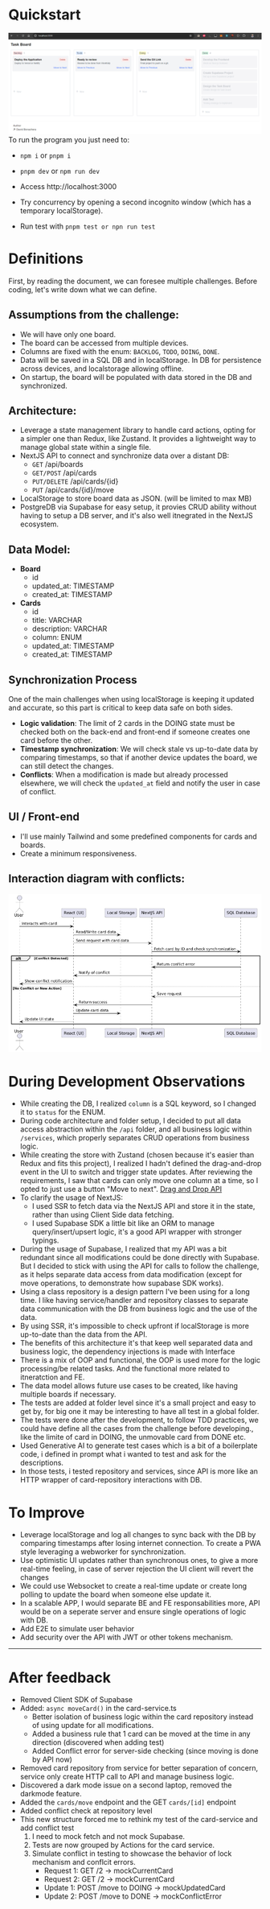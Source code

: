 # Quickstart
![img.png](img.png)
To run the program you just need to:
- `npm i` or `pnpm i`
- `pnpm dev` or `npm run dev`
- Access http://localhost:3000
- Try concurrency by opening a second incognito window (which has a temporary localStorage).

- Run test with `pnpm test or npn run test`

# Definitions
First, by reading the document, we can foresee multiple challenges. Before coding, let's write down what we can define.

## Assumptions from the challenge:
- We will have only one board.
- The board can be accessed from multiple devices.
- Columns are fixed with the enum: `BACKLOG`, `TODO`, `DOING`, `DONE`.
- Data will be saved in a SQL DB and in localStorage. In DB for persistence across devices, and localstorage allowing offline.
- On startup, the board will be populated with data stored in the DB and synchronized.

## Architecture:
- Leverage a state management library to handle card actions, opting for a simpler one than Redux, like Zustand. It provides a lightweight way to manage global state within a single file.
- NextJS API to connect and synchronize data over a distant DB:
    - `GET` /api/boards
    - `GET/POST` /api/cards
    - `PUT/DELETE` /api/cards/{id}
    - `PUT` /api/cards/{id}/move
- LocalStorage to store board data as JSON. (will be limited to max MB)
- PostgreDB via Supabase for easy setup, it provies CRUD ability without having to setup a DB server, and it's also well itnegrated in the NextJS ecosystem.

## Data Model:
- **Board**
    - id
    - updated_at: TIMESTAMP
    - created_at: TIMESTAMP
- **Cards**
    - id
    - title: VARCHAR
    - description: VARCHAR
    - column: ENUM
    - updated_at: TIMESTAMP
    - created_at: TIMESTAMP

## Synchronization Process

One of the main challenges when using localStorage is keeping it updated and accurate, so this part is critical to keep data safe on both sides.

- **Logic validation**: The limit of 2 cards in the DOING state must be checked both on the back-end and front-end if someone creates one card before the other.
- **Timestamp synchronization**: We will check stale vs up-to-date data by comparing timestamps, so that if another device updates the board, we can still detect the changes.
- **Conflicts**: When a modification is made but already processed elsewhere, we will check the `updated_at` field and notify the user in case of conflict.

## UI / Front-end
- I'll use mainly Tailwind and some predefined components for cards and boards.
- Create a minimum responsiveness.

## Interaction diagram with conflicts:
![img_2.png](img_2.png)

# During Development Observations

- While creating the DB, I realized `column` is a SQL keyword, so I changed it to `status` for the ENUM.
- During code architecture and folder setup, I decided to put all data access abstraction within the `/api` folder, and all business logic within `/services`, which properly separates CRUD operations from business logic.
- While creating the store with Zustand (chosen because it's easier than Redux and fits this project), I realized I hadn't defined the drag-and-drop event in the UI to switch and trigger state updates. After reviewing the requirements, I saw that cards can only move one column at a time, so I opted to just use a button "Move to next". [Drag and Drop API](https://developer.mozilla.org/en-US/docs/Web/API/HTML_Drag_and_Drop_API)
- To clarify the usage of NextJS:
    - I used SSR to fetch data via the NextJS API and store it in the state, rather than using Client Side data fetching.
    - I used Supabase SDK a little bit like an ORM to manage query/insert/upsert logic, it's a good API wrapper with stronger typings.
- During the usage of Supabase, I realized that my API was a bit redundant since all modifications could be done directly with Supabase. But I decided to stick with using the API for calls to follow the challenge, as it helps separate data access from data modification (except for move operations, to demonstrate how supabase SDK works).
- Using a class repository is a design pattern I've been using for a long time. I like having service/handler and repository classes to separate data communication with the DB from business logic and the use of the data.
- By using SSR, it's impossible to check upfront if localStorage is more up-to-date than the data from the API.
- The benefits of this architecture it's that keep well separated data and business logic, the dependency injections is made with Interface
- There is a mix of OOP and functional, the OOP is used more for the logic processing/be related tasks. And the functional more related to itneratction and FE.
- The data model allows future use cases to be created, like having multiple boards if necessary.
- The tests are added at folder level since it's a small project and easy to get by, for big one it may be interesting to have all test in a global folder.
- The tests were done after the development, to follow TDD practices, we could have define all the cases from the challenge before developing., like the limite of card in DOING, the unmovable card from DONE etc.
- Used Generative AI to generate test cases which is a bit of a boilerplate code, i defined in prompt what i wanted to test and ask for the descriptions.
- In those tests, i tested repository and services, since API is more like an HTTP wrapper of card-repository interactions with DB.

# To Improve

- Leverage localStorage and log all changes to sync back with the DB by comparing timestamps after losing internet connection. To create a PWA style leveraging a webworker for synchronization.
- Use optimistic UI updates rather than synchronous ones, to give a more real-time feeling, in case of server rejection the UI client will revert the changes
- We could use Websocket to create a real-time update or create long polling to update the board when someone else update it.
- In a scalable APP, I would separate BE and FE responsabilities more, API would be on a seperate server and ensure single operations of logic with DB.
- Add E2E to simulate user behavior
- Add security over the API with JWT or other tokens mechanism.


----

# After feedback

- Removed Client SDK of Supabase
- Added: `async moveCard()` in the card-service.ts
  - Better isolation of business logic within the card repository instead of using update for all modifications.
  - Added a business rule that 1 card can be moved at the time in any direction  (discovered when adding test)
  - Added Conflict error for server-side checking (since moving is done by API now)
- Removed card repository from service for better separation of concern, service only create HTTP call to API and manage business logic.
- Discovered a dark mode issue on a second laptop, removed the darkmode feature.
- Added the `cards/move` endpoint and the GET `cards/[id]` endpoint
- Added conflict check at repository level
- This new structure forced me to rethink my test of the card-service and add conflict test
  1. I need to mock fetch and not mock Supabase.
  2. Tests are now grouped by Actions for the card service.
  3. Simulate conflict in testing to showcase the behavior of lock mechanism and conflcit errors. 
     - Request 1: GET /2 → mockCurrentCard 
     - Request 2: GET /2 → mockCurrentCard
     - Update 1: POST /move to DOING → mockUpdatedCard 
     - Update 2: POST /move to DONE → mockConflictError